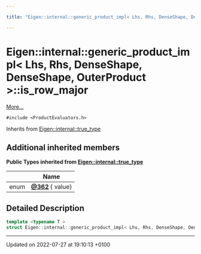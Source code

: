 ```yaml
---

title: "Eigen::internal::generic_product_impl< Lhs, Rhs, DenseShape, DenseShape, OuterProduct >::is_row_major"

---
```


# Eigen::internal::generic_product_impl< Lhs, Rhs, DenseShape, DenseShape, OuterProduct >::is_row_major



 [More...](#detailed-description)


`#include <ProductEvaluators.h>`

Inherits from [Eigen::internal::true_type](http://example.org/classes/structeigen_1_1internal_1_1true__type/)

## Additional inherited members

**Public Types inherited from [Eigen::internal::true_type](http://example.org/classes/structeigen_1_1internal_1_1true__type/)**

|                | Name           |
| -------------- | -------------- |
| enum| **[@362](http://example.org/classes/structeigen_1_1internal_1_1true__type/#enum-@362)** { value} |


## Detailed Description

```cpp
template <typename T >
struct Eigen::internal::generic_product_impl< Lhs, Rhs, DenseShape, DenseShape, OuterProduct >::is_row_major;
```

-------------------------------

Updated on 2022-07-27 at 19:10:13 +0100